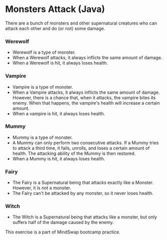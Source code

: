 # Monsters Attack (Java)

There are a bunch of monsters and other supernatural creatures who can attack each other and do (or not) some damage.

### Werewolf

- Werewolf is a type of monster.
- When a Werewolf attacks, it always inflicts the same amount of damage.
- When a Werewolf is hit, it always loses health.

### Vampire

- Vampire is a type of monster.
- When a Vampire attacks, it always inflicts the same amount of damage. However, there is a chance that, when it attacks, the vampire bites its enemy. When that happens, the vampire's health will increase a certain amount.
- When a vampire is hit, it always loses health.

### Mummy

- Mummy is a type of monster.
- A Mummy can only perform two consecutive attacks. If a Mummy tries to attack a third time, it fails, unrolls, and loses a certain amount of health. The attacking ability of the Mummy is then restored.
- When a Mummy is hit, it always loses health.

### Fairy

- The Fairy is a Supernatural being that attacks exactly like a Monster. However, it is not a monster.
- The Fairy can't be attacked by any monster, so it never loses health.

### Witch

- The Witch is a Supernatural being that attacks like a monster, but only suffers half of the damage caused by the enemy.

This exercise is a part of MindSwap bootcamp practice.
